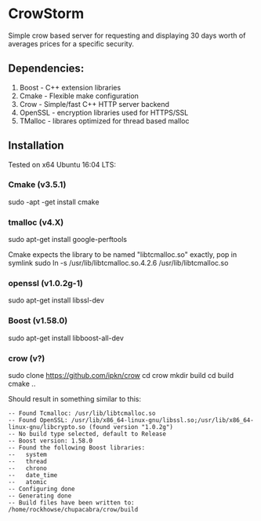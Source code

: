 # CrowStorm
Simple crow based server for requesting and displaying 30 days worth of averages prices for a specific security.

## Dependencies:

1. Boost   - C++ extension libraries
2. Cmake   - Flexible make configuration 
3. Crow    - Simple/fast C++ HTTP server backend 
4. OpenSSL - encryption libraries used for HTTPS/SSL
5. TMalloc - librares optimized for thread based malloc

## Installation

Tested on x64 Ubuntu 16:04 LTS:

### Cmake (v3.5.1)
sudo -apt -get install cmake

### tmalloc (v4.X)

sudo apt-get install google-perftools

Cmake expects the library to be named "libtcmalloc.so" exactly, pop in symlink
sudo ln -s /usr/lib/libtcmalloc.so.4.2.6 /usr/lib/libtcmalloc.so

### openssl (v1.0.2g-1)

sudo apt-get install libssl-dev

### Boost (v1.58.0)
sudo apt-get install libboost-all-dev

### crow (v?)
sudo clone https://github.com/ipkn/crow
cd crow
mkdir build
cd build
cmake .. 

Should result in something similar to this:

~~~~
-- Found Tcmalloc: /usr/lib/libtcmalloc.so
-- Found OpenSSL: /usr/lib/x86_64-linux-gnu/libssl.so;/usr/lib/x86_64-linux-gnu/libcrypto.so (found version "1.0.2g") 
-- No build type selected, default to Release
-- Boost version: 1.58.0
-- Found the following Boost libraries:
--   system
--   thread
--   chrono
--   date_time
--   atomic
-- Configuring done
-- Generating done
-- Build files have been written to: /home/rockhowse/chupacabra/crow/build
~~~~


